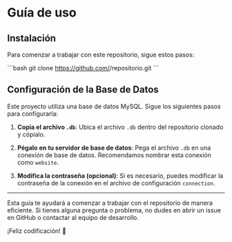 # Guía de uso

## Instalación

Para comenzar a trabajar con este repositorio, sigue estos pasos:

\```bash
git clone https://github.com/<usuario>/repositorio.git
\```

## Configuración de la Base de Datos

Este proyecto utiliza una base de datos MySQL. Sigue los siguientes pasos para configurarla:

1. **Copia el archivo `.db`**: Ubica el archivo `.db` dentro del repositorio clonado y cópialo.
   
2. **Pégalo en tu servidor de base de datos**: Pega el archivo `.db` en una conexión de base de datos. Recomendamos nombrar esta conexión como `website`.
   
3. **Modifica la contraseña (opcional)**: Si es necesario, puedes modificar la contraseña de la conexión en el archivo de configuración `connection`.

---

Esta guía te ayudará a comenzar a trabajar con el repositorio de manera eficiente. Si tienes alguna pregunta o problema, no dudes en abrir un issue en GitHub o contactar al equipo de desarrollo.

¡Feliz codificación! 🚀
